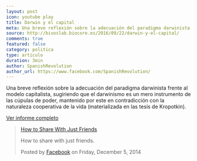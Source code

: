 ```yaml
---
layout: post
icon: youtube play
title: Darwin y el capital
meta: Una breve reflexión sobre la adecuación del paradigma darwinista frente al modelo capitalista, sugiriendo que el darwinismo es un mero instrumento de las cúpulas de poder, mantenido por este en contradicción con la naturaleza cooperativa de la vida.
source: http://bivoslab.biocore.es/2016/09/22/darwin-y-el-capital/
comments: true
featured: false
category: politica
type: articulo
duration: 3min
author: SpanishRevolution
author_url: https://www.facebook.com/SpanishRevolution/
---
```


<p class="hyphenate">
Una breve reflexión sobre la adecuación del paradigma darwinista frente al modelo capitalista, sugiriendo que el darwinismo es un mero instrumento de las cúpulas de poder, mantenido por este en contradicción con la naturaleza cooperativa de la vida (materializada en las tesis de Kropotkin).
</p>

<a href="http://bivoslab.biocore.es/2016/09/22/darwin-y-el-capital/" target="_blank" class="ui labeled icon button">
  <i class="fa fa-file-text icon" style="    font-family: FontAwesome;"></i>
  Ver informe completo</a>


<!-- Your embedded video player code -->
<div class="fb-video" data-href="https://www.facebook.com/SpanishRevolution/videos/1111440628944737/" data-width="500" data-show-text="false">
  <div class="fb-xfbml-parse-ignore">
    <blockquote cite="https://www.facebook.com/SpanishRevolution/videos/1111440628944737/">
      <a href="https://www.facebook.com/SpanishRevolution/videos/1111440628944737/">How to Share With Just Friends</a>
      <p>How to share with just friends.</p>
      Posted by <a href="https://www.facebook.com/facebook/">Facebook</a> on Friday, December 5, 2014
    </blockquote>
  </div>
</div>
<p></p>

